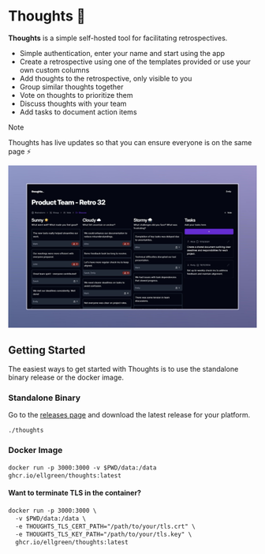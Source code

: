 # Thoughts 💭

**Thoughts** is a simple self-hosted tool for facilitating retrospectives.

- Simple authentication, enter your name and start using the app
- Create a retrospective using one of the templates provided or
  use your own custom columns
- Add thoughts to the retrospective, only visible to you
- Group similar thoughts together
- Vote on thoughts to prioritize them
- Discuss thoughts with your team
- Add tasks to document action items

> [!NOTE]
> Thoughts has live updates so that you can ensure everyone is on the same page ⚡️

![Thoughts](./.assets/discuss-2024-12-07.jpeg)

## Getting Started

The easiest ways to get started with Thoughts is to use the
standalone binary release or the docker image.

### Standalone Binary

Go to the [releases page](https://github.com/ellgreen/thoughts/releases) and download
the latest release for your platform.

```shell
./thoughts
```

### Docker Image

```shell
docker run -p 3000:3000 -v $PWD/data:/data ghcr.io/ellgreen/thoughts:latest
```

#### Want to terminate TLS in the container?

```shell
docker run -p 3000:3000 \
  -v $PWD/data:/data \
  -e THOUGHTS_TLS_CERT_PATH="/path/to/your/tls.crt" \
  -e THOUGHTS_TLS_KEY_PATH="/path/to/your/tls.key" \
  ghcr.io/ellgreen/thoughts:latest
```
